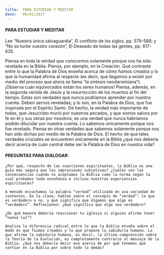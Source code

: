 ```yaml
---
title:  PARA ESTUDIAR Y MEDITAR
date:   06/01/2017
---
```


#### PARA ESTUDIAR Y MEDITAR

Lee “Nuestra única salvaguardia”, El conflicto de los siglos, pp. 579-588; y “No se turbe vuestro corazón”, El Deseado de todas las gentes, pp. 617-635.

Piensa en toda la verdad que conocemos solamente porque nos ha sido revelada en la Biblia. Piensa, por ejemplo, en la Creación. Qué contraste entre lo que la Palabra de Dios enseña acerca de cómo fuimos creados y lo que la humanidad afirma al respecto (es decir, que llegamos a existir por medio del proceso que ahora se llama “la síntesis neodarwiniana”). ¡Observa cuán equivocados están los seres humanos! Piensa, además, en la segunda venida de Jesús y la resurrección de los muertos al fin del tiempo. Estas son verdades que nunca podríamos aprender por nuestra cuenta. Deben sernos reveladas; y lo son, en la Palabra de Dios, que fue inspirada por el Espíritu Santo. De hecho, la verdad más importante de todas, que Jesucristo murió por nuestros pecados, y que somos salvos por fe en él y sus obras por nosotros, es una verdad que nunca habríamos podido dilucidar por nuestra cuenta. Lo sabemos únicamente porque nos fue revelado. Piensa en otras verdades que sabemos solamente porque nos han sido dichas por medio de la Palabra de Dios. El hecho de que tales verdades cruciales se encuentren únicamente en la Biblia ¿qué nos debería decir acerca de cuán central debe ser la Palabra de Dios en nuestra vida?

#### PREGUNTAS PARA DIALOGAR:

`¿Por qué, respecto de las cuestiones espirituales, la Biblia es una guía más segura que las impresiones subjetivas? ¿Cuáles son las consecuencias cuando no aceptamos la Biblia como la norma según la cual probamos toda enseñanza e incluso nuestras experiencias espirituales?`

`A menudo escuchamos la palabra “verdad” utilizada en una variedad de contextos. En la clase, hablen sobre el concepto de “verdad”: lo que es verdadero o no, y qué significa que digamos que algo es “verdadero”. Reflexionen: ¿Qué significa que algo sea verdadero?`

`¿De qué manera debería reaccionar tu iglesia si alguien afirma tener “nueva luz”?`

`Analiza la diferencia radical entre lo que la Biblia enseña sobre el modo en que fuimos creados y lo que propone la sabiduría humana. Lo que afirma la sabiduría humana, es decir, la última comprensión sobre la Teoría de la Evolución, es completamente contrario al mensaje de la Biblia. ¿Qué nos debería decir eso acerca de por qué tenemos que confiar en la Biblia por sobre todo lo demás?`